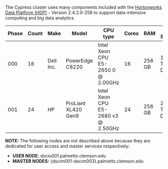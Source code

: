 
The Cypress cluster uses many components included with the <a href="https://hortonworks.com/products/data-center/hdp/" target="_blank">Hortonworks Data Platform (HDP)</a> - Version 2.4.2.0-258 to support data-intensive computing and big data analytics.

Phase	| Count | Make | Model | CPU type | Cores | RAM | Local Storage | Host Names
--------|-------|------|-------|----------|-------|-----|----------------|--------------
000 | 16 | Dell Inc. | PowerEdge C8220 | Intel Xeon CPU E5-2650 0 @ 2.00GHz | 16 | 256 GB | 12 x 1 TB Drives | {dsci001-dsci016}.palmetto.clemson.edu
001 | 24 | HP | ProLiant XL420 Gen9 | Intel Xeon CPU E5-2680 v3 @ 2.50GHz | 24 | 256 GB | 24 x 6 TB Drives | {dsci017-dsci040}.palmetto.clemson.edu

**NOTE:** The following nodes are not described above because they are dedicated for user access and master services respectively:

- **USER NODE**: dsciu001.palmetto.clemson.edu
- **MASTER NODES:** {dscim001-dscim003}.palmetto.clemson.edu
